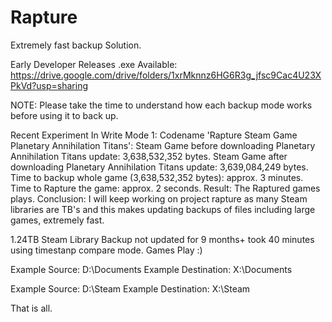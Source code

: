 # Rapture
Extremely fast backup Solution.

Early Developer Releases .exe Available:
https://drive.google.com/drive/folders/1xrMknnz6HG6R3g_jfsc9Cac4U23XPkVd?usp=sharing

NOTE:
Please take the time to understand how each backup mode works before using it to back up.

Recent Experiment In Write Mode 1: Codename 'Rapture Steam Game Planetary Annihilation Titans':
Steam Game before downloading Planetary Annihilation Titans update: 3,638,532,352 bytes.
Steam Game after downloading Planetary Annihilation Titans update:  3,639,084,249 bytes.
Time to backup whole game (3,638,532,352 bytes): approx. 3 minutes.
Time to Rapture the game: approx. 2 seconds.
Result: The Raptured games plays.
Conclusion: I will keep working on project rapture as many Steam libraries are TB's and this makes updating backups of files including large games, extremely fast.

1.24TB Steam Library Backup not updated for 9 months+ took 40 minutes using timestanp compare mode. Games Play :)

Example Source: D:\Documents
Example Destination: X:\Documents

Example Source: D:\Steam
Example Destination: X:\Steam

That is all.
